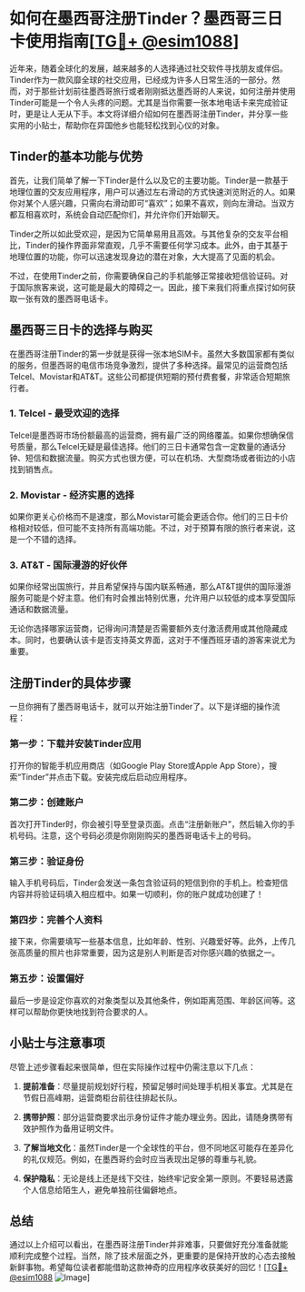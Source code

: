 # 如何在墨西哥注册Tinder？墨西哥三日卡使用指南[[TG💪+ @esim1088](https://t.me/s/esim1088)]

近年来，随着全球化的发展，越来越多的人选择通过社交软件寻找朋友或伴侣。Tinder作为一款风靡全球的社交应用，已经成为许多人日常生活的一部分。然而，对于那些计划前往墨西哥旅行或者刚刚抵达墨西哥的人来说，如何注册并使用Tinder可能是一个令人头疼的问题。尤其是当你需要一张本地电话卡来完成验证时，更是让人无从下手。本文将详细介绍如何在墨西哥注册Tinder，并分享一些实用的小贴士，帮助你在异国他乡也能轻松找到心仪的对象。

## Tinder的基本功能与优势

首先，让我们简单了解一下Tinder是什么以及它的主要功能。Tinder是一款基于地理位置的交友应用程序，用户可以通过左右滑动的方式快速浏览附近的人。如果你对某个人感兴趣，只需向右滑动即可“喜欢”；如果不喜欢，则向左滑动。当双方都互相喜欢时，系统会自动匹配你们，并允许你们开始聊天。

Tinder之所以如此受欢迎，是因为它简单易用且高效。与其他复杂的交友平台相比，Tinder的操作界面非常直观，几乎不需要任何学习成本。此外，由于其基于地理位置的功能，你可以迅速发现身边的潜在对象，大大提高了见面的机会。

不过，在使用Tinder之前，你需要确保自己的手机能够正常接收短信验证码。对于国际旅客来说，这可能是最大的障碍之一。因此，接下来我们将重点探讨如何获取一张有效的墨西哥电话卡。

## 墨西哥三日卡的选择与购买

在墨西哥注册Tinder的第一步就是获得一张本地SIM卡。虽然大多数国家都有类似的服务，但墨西哥的电信市场竞争激烈，提供了多种选择。最常见的运营商包括Telcel、Movistar和AT&T。这些公司都提供短期的预付费套餐，非常适合短期旅行者。

### 1. Telcel - 最受欢迎的选择
Telcel是墨西哥市场份额最高的运营商，拥有最广泛的网络覆盖。如果你想确保信号质量，那么Telcel无疑是最佳选择。他们的三日卡通常包含一定数量的通话分钟、短信和数据流量。购买方式也很方便，可以在机场、大型商场或者街边的小店找到销售点。

### 2. Movistar - 经济实惠的选择
如果你更关心价格而不是速度，那么Movistar可能会更适合你。他们的三日卡价格相对较低，但可能不支持所有高端功能。不过，对于预算有限的旅行者来说，这是一个不错的选择。

### 3. AT&T - 国际漫游的好伙伴
如果你经常出国旅行，并且希望保持与国内联系畅通，那么AT&T提供的国际漫游服务可能是个好主意。他们有时会推出特别优惠，允许用户以较低的成本享受国际通话和数据流量。

无论你选择哪家运营商，记得询问清楚是否需要额外支付激活费用或其他隐藏成本。同时，也要确认该卡是否支持英文界面，这对于不懂西班牙语的游客来说尤为重要。

## 注册Tinder的具体步骤

一旦你拥有了墨西哥电话卡，就可以开始注册Tinder了。以下是详细的操作流程：

### 第一步：下载并安装Tinder应用
打开你的智能手机应用商店（如Google Play Store或Apple App Store），搜索“Tinder”并点击下载。安装完成后启动应用程序。

### 第二步：创建账户
首次打开Tinder时，你会被引导至登录页面。点击“注册新账户”，然后输入你的手机号码。注意，这个号码必须是你刚刚购买的墨西哥电话卡上的号码。

### 第三步：验证身份
输入手机号码后，Tinder会发送一条包含验证码的短信到你的手机上。检查短信内容并将验证码填入相应框中。如果一切顺利，你的账户就成功创建了！

### 第四步：完善个人资料
接下来，你需要填写一些基本信息，比如年龄、性别、兴趣爱好等。此外，上传几张高质量的照片也非常重要，因为这是别人判断是否对你感兴趣的依据之一。

### 第五步：设置偏好
最后一步是设定你喜欢的对象类型以及其他条件，例如距离范围、年龄区间等。这样可以帮助你更快地找到符合要求的人。

## 小贴士与注意事项

尽管上述步骤看起来很简单，但在实际操作过程中仍需注意以下几点：

1. **提前准备**：尽量提前规划好行程，预留足够时间处理手机相关事宜。尤其是在节假日高峰期，运营商柜台前往往排起长队。
   
2. **携带护照**：部分运营商要求出示身份证件才能办理业务。因此，请随身携带有效护照作为备用证明文件。

3. **了解当地文化**：虽然Tinder是一个全球性的平台，但不同地区可能存在差异化的礼仪规范。例如，在墨西哥约会时应当表现出足够的尊重与礼貌。

4. **保护隐私**：无论是线上还是线下交往，始终牢记安全第一原则。不要轻易透露个人信息给陌生人，避免单独前往偏僻地点。

## 总结

通过以上介绍可以看出，在墨西哥注册Tinder并非难事，只要做好充分准备就能顺利完成整个过程。当然，除了技术层面之外，更重要的是保持开放的心态去接触新鲜事物。希望每位读者都能借助这款神奇的应用程序收获美好的回忆！[[TG💪+ @esim1088](https://t.me/s/esim1088) ![Image](https://i.postimg.cc/4NQfJmqS/Snipaste-2025-05-13-00-14-12.png)]